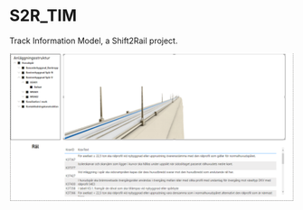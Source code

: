 # S2R_TIM
Track Information Model, a Shift2Rail project.

<img src="Virtual Environment/TIM_VE_1.png"
     alt="TIM"
     style="width: 800px" />
